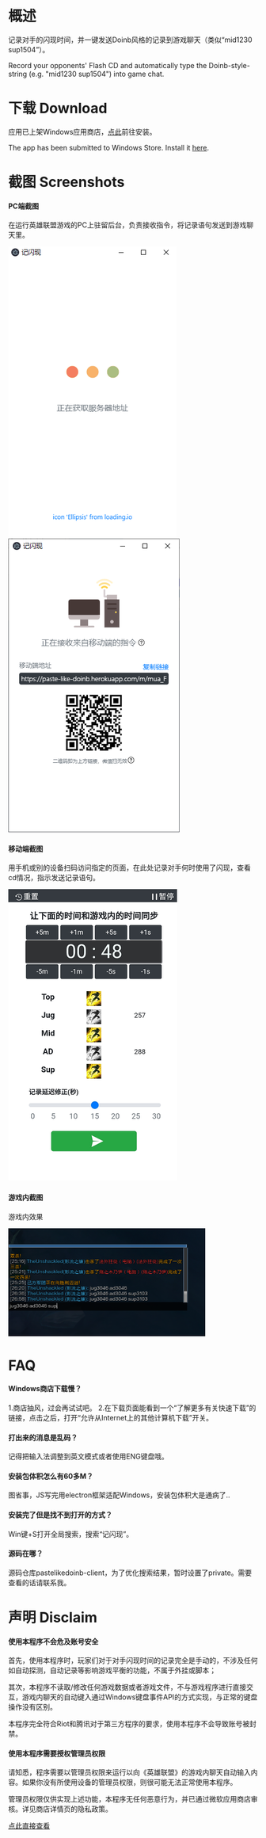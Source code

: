# 概述
记录对手的闪现时间，并一键发送Doinb风格的记录到游戏聊天（类似“mid1230 sup1504”）。

Record your opponents' Flash CD and automatically type the Doinb-style-string (e.g. "mid1230 sup1504") into game chat. 

# 下载 Download
应用已上架Windows应用商店，[点此](https://www.microsoft.com/store/apps/9NTFQT7XWQW7)前往安装。

The app has been submitted to Windows Store. Install it [here](https://www.microsoft.com/store/apps/9NTFQT7XWQW7).

# 截图 Screenshots
#### PC端截图
在运行英雄联盟游戏的PC上驻留后台，负责接收指令，将记录语句发送到游戏聊天里。

![PC端截图1](ExampleScreenshots/pc1.png) 
![PC端截图2](ExampleScreenshots/pc2.png)

#### 移动端截图
用手机或别的设备扫码访问指定的页面，在此处记录对手何时使用了闪现，查看cd情况，指示发送记录语句。

![移动端截图](ExampleScreenshots/NoChrome.png)

#### 游戏内截图
游戏内效果

![游戏内截图](ExampleScreenshots/InGame.png)


# FAQ
#### Windows商店下载慢？
1.商店抽风，过会再试试吧。
2.在下载页面能看到一个“了解更多有关快速下载”的链接，点击之后，打开“允许从Internet上的其他计算机下载”开关。

#### 打出来的消息是乱码？
记得把输入法调整到英文模式或者使用ENG键盘哦。

#### 安装包体积怎么有60多M？
图省事，JS写完用electron框架适配Windows，安装包体积大是通病了..

#### 安装完了但是找不到打开的方式？
Win键+S打开全局搜索，搜索“记闪现”。

#### 源码在哪？
源码仓库pastelikedoinb-client，为了优化搜索结果，暂时设置了private。需要查看的话请联系我。

# 声明 Disclaim
#### 使用本程序不会危及账号安全
首先，使用本程序时，玩家们对于对手闪现时间的记录完全是手动的，不涉及任何如自动探测，自动记录等影响游戏平衡的功能，不属于外挂或脚本；

其次，本程序不读取/修改任何游戏数据或者游戏文件，不与游戏程序进行直接交互，游戏内聊天的自动键入通过Windows键盘事件API的方式实现，与正常的键盘操作没有区别。

本程序完全符合Riot和腾讯对于第三方程序的要求，使用本程序不会导致账号被封禁。

#### 使用本程序需要授权管理员权限
请知悉，程序需要以管理员权限来运行以向《英雄联盟》的游戏内聊天自动输入内容。如果你没有所使用设备的管理员权限，则很可能无法正常使用本程序。

管理员权限仅供实现上述功能，本程序无任何恶意行为，并已通过微软应用商店审核。详见商店详情页的隐私政策。

[点此直接查看](https://Knkajfw.github.io/paste-like-doinb/PrivacyPolicy.html)
